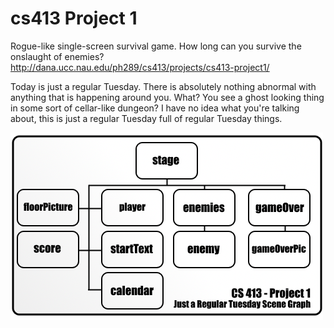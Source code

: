 # cs413 Project 1
Rogue-like single-screen survival game. How long can you survive the onslaught of enemies?
http://dana.ucc.nau.edu/ph289/cs413/projects/cs413-project1/

Today is just a regular Tuesday. There is absolutely nothing abnormal with anything that is happening around you. What? You see a ghost looking thing in some sort of cellar-like dungeon? I have no idea what you're talking about, this is just a regular Tuesday full of regular Tuesday things.

![alt tag](https://raw.githubusercontent.com/petetetete/cs413-project1/master/assets/scenegraph.png)